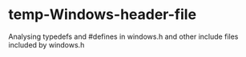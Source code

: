 # temp-Windows-header-file
Analysing typedefs and #defines in windows.h and other include files included by windows.h
